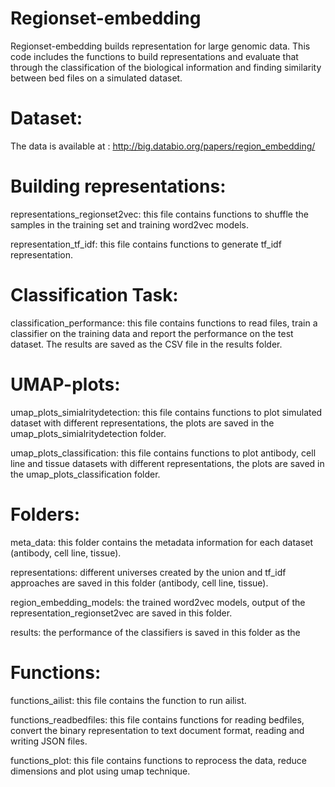 # Regionset-embedding

Regionset-embedding builds representation for large genomic data. This code includes the functions to build representations and evaluate that through the classification of the biological information and finding similarity between bed files on a simulated dataset. 

# Dataset:

The data is available at : http://big.databio.org/papers/region_embedding/

# Building representations:

representations_regionset2vec: this file contains functions to shuffle the samples in the training set and training word2vec models. 
  
representation_tf_idf: this file contains functions to generate tf_idf representation. 
  
 
# Classification Task:

classification_performance: this file contains functions to read files, train a classifier on the training data and report the performance on the test dataset. The results are saved as the CSV file in the results folder.
  
# UMAP-plots:

umap_plots_simialritydetection: this file contains functions to plot simulated dataset with different representations, the plots are saved in the umap_plots_simialritydetection folder.
  
umap_plots_classification: this file contains functions to plot antibody, cell line and tissue datasets with different representations, the plots are saved in the umap_plots_classification folder.

# Folders:

meta_data: this folder contains the metadata information for each dataset (antibody, cell line, tissue).
  
representations: different universes created by the union and tf_idf approaches are saved in this folder (antibody, cell line, tissue).
  
region_embedding_models: the trained word2vec models, output of the representation_regionset2vec are saved in this folder. 

results: the performance of the classifiers is saved in this folder as the 

# Functions:

functions_ailist: this file contains the function to run ailist.
  
functions_readbedfiles: this file contains functions for reading bedfiles, convert the binary representation to text document format, reading and writing JSON files. 
  
functions_plot: this file contains functions to reprocess the data, reduce dimensions and plot using umap technique. 
  
